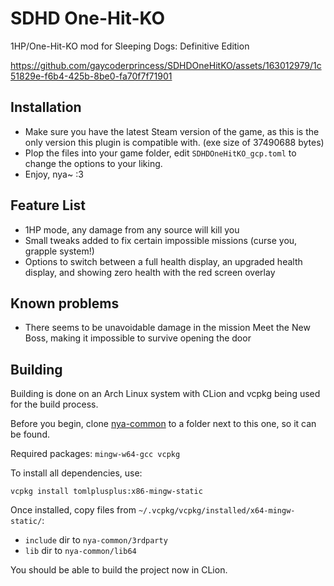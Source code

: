 # SDHD One-Hit-KO

1HP/One-Hit-KO mod for Sleeping Dogs: Definitive Edition

https://github.com/gaycoderprincess/SDHDOneHitKO/assets/163012979/1c51829e-f6b4-425b-8be0-fa70f7f71901

## Installation

- Make sure you have the latest Steam version of the game, as this is the only version this plugin is compatible with. (exe size of 37490688 bytes)
- Plop the files into your game folder, edit `SDHDOneHitKO_gcp.toml` to change the options to your liking.
- Enjoy, nya~ :3

## Feature List

- 1HP mode, any damage from any source will kill you
- Small tweaks added to fix certain impossible missions (curse you, grapple system!)
- Options to switch between a full health display, an upgraded health display, and showing zero health with the red screen overlay

## Known problems

- There seems to be unavoidable damage in the mission Meet the New Boss, making it impossible to survive opening the door

## Building

Building is done on an Arch Linux system with CLion and vcpkg being used for the build process. 

Before you begin, clone [nya-common](https://github.com/gaycoderprincess/nya-common) to a folder next to this one, so it can be found.

Required packages: `mingw-w64-gcc vcpkg`

To install all dependencies, use:
```console
vcpkg install tomlplusplus:x86-mingw-static
```

Once installed, copy files from `~/.vcpkg/vcpkg/installed/x64-mingw-static/`:

- `include` dir to `nya-common/3rdparty`
- `lib` dir to `nya-common/lib64`

You should be able to build the project now in CLion.
